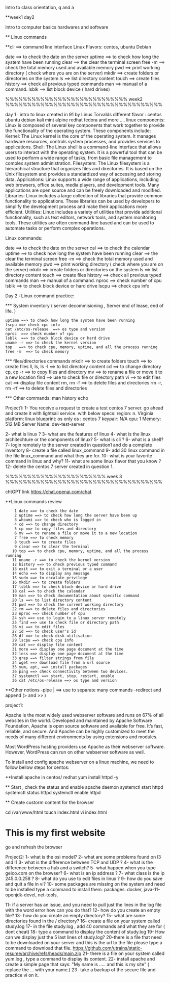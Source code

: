 Intro to class orientation, q and a

**week1 day2


Intro to computer basics hardwares and software 

** Linux commands

**cli ==> command line interface
Linux Flavors: centos, ubuntu Debian

date    ==> to check the date on the server
uptime  ==> to check how long the system have been running
clear   ==> the clear the terminal screen
free -m ==> check the total memory used and available memory
pwd     ==> print working directory ( check where you are on the server)
mkdir   ==> create folders or directories on the system
ls      ==> list directory content
touch   ==> create files 
history ==> check all previous typed commands
man     ==> manual of a command.
lsblk  ==> list block device ( hard drives)

%%%%%%%%%%%%%%%%%%%%%%%%%%%%  week2 %%%%%%%%%%%%%%%%%%%%%%%%%%%%%%%%%%%%

day 1 : intro to linux
  created in 91 by Linus Torvalds
  different flavor :
    centos
    ubuntu
    debian
    kali
    mint
    alpine
    redhat
    fedora 
    and more ....
  linux components:
    Linux is composed of several key components that work together to provide the functionality of the operating system. 
These components include:
Kernel: The Linux kernel is the core of the operating system. It manages hardware resources, controls system processes, 
and provides services to applications.
Shell: The Linux shell is a command-line interface that allows users to interact with the operating system. 
It is a powerful tool that can be used to perform a wide range of tasks, from basic file management to complex system administration.
Filesystem: The Linux filesystem is a hierarchical structure that organizes files and directories. It is based on the Unix filesystem and provides a standardized way of accessing and storing data.
Applications: Linux supports a wide range of applications, including web browsers, office suites, media players, and development tools. Many applications are open source and can be freely downloaded and modified.
Libraries: Linux includes a large collection of libraries that provide common functionality to applications. These libraries can be used by developers to simplify the development process and make their applications more efficient.
Utilities: Linux includes a variety of utilities that provide additional functionality, such as text editors, network tools, and system monitoring tools. These utilities are often command-line based and can be used to automate tasks or perform complex operations.

Linux commands:
  
date    ==> to check the date on the server
cal     ==> to check the calendar
uptime  ==> to check how long the system have been running
clear   ==> the clear the terminal screen
free -m ==> check the total memory used and available memory
pwd     ==> print working directory ( check where you are on the server)
mkdir   ==> create folders or directories on the system
ls      ==> list directory content
touch   ==> create files 
history ==> check all previous typed commands
man     ==> manual of a command. 
nproc   ==> check number of cpu
lsblk  ==> to check block device or hard drive
lscpu  ==> check cpu info 


Day 2 :
  Linux command practice:
    

    
*** System inventory ( server decommisioning , Server end of lease, end of life. )

	uptime ==> to check how long the system have been running
    lscpu ==> check cpu info
    cat /etc/os-release  ==> os type and version
    nproc  ==> check number of cpu
    lsblk  ==> to check block device or hard drive
    uname -r ==> to check the kernel version
    top   ==> to check cpu, memory, uptime, and all the process running   
    free -m  ==> to check memory
    
*** files/directories commands
  	 mkdir  ==> to create folders
     touch  ==> to create files
     ll, ls, ls -l  ==> to list directory content
     cd  ==> to change directory
     cp, cp -r  ==> to copy files and directory 
     mv  ==> to rename a file or move it to a new location
     find ==> use to check file or directory path
     vi  ==> to edit files
     cat ==> display file content
     rm, rm -f ==> to delete files and directories
     rm -r, rm -rf  ==> to delete files and directories
    
*** Other commands:
    man
    history
    echo
  
Project1:
  1- You receive a request to create a test centos 7 server. go ahead and create it with lightsail service.
  with below specs:
   region: n. Virginia
    platform: linux
    blueprint: os only
    os :  centos 7
    keypair: N/A
    cpu: 1
    Memory: 512 MB
    Server Name: dev-test-server
      
  2- what is linux ?
  3- what are the features of linux 
  4- what is the linux architechture or  the components of linux?
  5- what is cli ?
  6- what is a shell?
  7- login remotely to the server created in question1 and do a complete inventory
  8- create a file called linux_command
  9- add 30 linux command in the file linux_command and what they are for.
  10- what is your favorite command in linux and why?
 11- what are some linux flavor that you know ?
 12- delete the centos 7 server created in question 1.
 
%%%%%%%%%%%%%%%%%%%%%%% week 3 %%%%%%%%%%%%%%%%%%%%%%%%%%%%%%%%%%%%

chtGPT link 
https://chat.openai.com/chat

**Linux commands review

        1 date ==> to check the date
        2 uptime ==> to check how long the server have been up
        3 whoami ==> to check who is logged in
        4 cd ==> to change directory
        5 cp ==> to copy files and directory
        6 mv ==> to rename a file or move it to a new location
        7 free ==> to check memory
        8 touch ==> to create files
        9 clear ==> to clear the terminal
       10 top ==> to check cpu, memory, uptime, and all the process running
       11 uname -r ==> to check the kernel version
       12 history ==> to check previous typed command
       13 exit ==> to exit a terminal or a user
       14 echo ==> to display any message
       15 sudo ==> to escalate privilege
       16 mkdir ==> to create folders
       17 lsblk ==> to check block device or hard drive
       18 cal ==> to check the calendar
       19 man ==> to check documentation about specific command
       20 ls ==> to list directory content
       21 pwd ==> to check the current working directory
       22 rm ==> to delete files and directories
       23 nproc ==> check number of cpu
       24 ssh ==> use to login to a linux server remotely 
       25 find ==> use to check file or directory path
       26 vi ==> to edit files
       27 id ==> to check user's id
       28 df ==> to check disk utilisation
       29 lscpu ==> check cpu info 
       30 cat ==> display file content
       31 more ==> display one page document at the time
       32 less ==> display one page document at the time
       33 grep ==> filter strings from file
       34 wget ==> download file from a url source
       35 yum, apt, ==> install packages 
       36 ping ==> check connectivity between two devices.
       37 systemctl ==> start, stop, restart, enable 
       36 cat /etc/os-release ==> os type and version 
   **Other notions 
       -pipe |  ==> use to separate many commands
       -redirect and append (> and >> )
      
project1:
  
  Apache is the most widely used webserver software and runs on 67% of all websites in 
  the world. Developed and maintained by Apache Software Foundation, Apache is open source 
  software and available for free.
It’s fast, reliable, and secure. And Apache can be highly customized to meet the needs of 
many different environments by using extensions and modules.

Most WordPress hosting providers use Apache as their webserver software. However, 
WordPress can run on other webserver software as well.

  To install and config apache webserver on a linux machine, we need to follow bellow steps
for centos:

**Install apache in centos/ redhat
yum install httpd -y 

** Start , check the status and enable apache daemon
systemctl start httpd
systemctl status httpd
systemctl enable httpd

** Create custorm content for the browser

cd /var/www/html
touch index.html
vi index.html 
<h1>This is my first website </h1>

go and refresh the browser

Project2:
  1- what is the osi model?
  2- what are some problems found on l3 and l1
  3- what is the difference between TCP and UDP ?
  4- what is the difference between a hub and a switch?
  5- what happen when you type geico.com on the browser?
  6- what is an ip address ?
  7- what class is the ip 245.0.0.258 ?
  8- what do you use to edit files in linux ?
  9- how do you save and quit a file in vi?
  10- some packages are missing on the system and need to be installed type a command to install them.
  packages:  docker, java-11-openjdk-devel, net-tools, 
    
  11- if a server has an issue, and you need to pull just the lines in the log file with 
  the word error how can you do that?
  12- how do you create an empty file?
  13- how do you create an empty directory?
  15- what are some directories found in the / directory?
  16- create a file on your system called study.log
  17- in the file study.log , add 40 commands and what they are for ( dont cheat)
  18- type a command to display the content of study.log
  19- How can we display just the 5 last lines of study.log?
  20-there is a file that need to be downloaded on your server and this is the url to the file 
  please type a command to download that file.
  https://github.com/utrains/static-resume/archive/refs/heads/main.zip
  21- there is a file on your system called yum.log , type a command to display its content.
  22- install apache and create a simple page that says: 
    "My name is ..... and this is my site"  ( replace the ... with your name.)
  23- take a backup of the secure file and practice vi on it.
 
